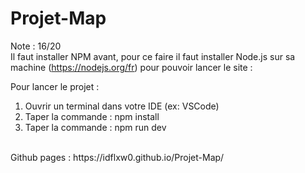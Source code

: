 # Projet-Map
Note : 16/20 </br>
Il faut installer NPM avant, pour ce faire il faut installer Node.js sur sa machine (https://nodejs.org/fr) pour pouvoir lancer le site :

Pour lancer le projet :
1. Ouvrir un terminal dans votre IDE (ex: VSCode)
2. Taper la commande : npm install
3. Taper la commande : npm run dev
<br>
Github pages : https://idflxw0.github.io/Projet-Map/
